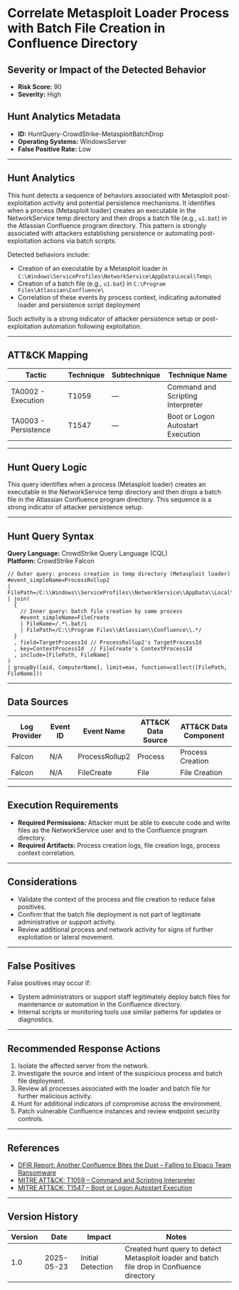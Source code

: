 # Correlate Metasploit Loader Process with Batch File Creation in Confluence Directory

## Severity or Impact of the Detected Behavior
- **Risk Score:** 90
- **Severity:** High

## Hunt Analytics Metadata

- **ID:** HuntQuery-CrowdStrike-MetasploitBatchDrop
- **Operating Systems:** WindowsServer
- **False Positive Rate:** Low

---

## Hunt Analytics

This hunt detects a sequence of behaviors associated with Metasploit post-exploitation activity and potential persistence mechanisms. It identifies when a process (Metasploit loader) creates an executable in the NetworkService temp directory and then drops a batch file (e.g., `u1.bat`) in the Atlassian Confluence program directory. This pattern is strongly associated with attackers establishing persistence or automating post-exploitation actions via batch scripts.

Detected behaviors include:

- Creation of an executable by a Metasploit loader in `C:\Windows\ServiceProfiles\NetworkService\AppData\Local\Temp\`
- Creation of a batch file (e.g., `u1.bat`) in `C:\Program Files\Atlassian\Confluence\`
- Correlation of these events by process context, indicating automated loader and persistence script deployment

Such activity is a strong indicator of attacker persistence setup or post-exploitation automation following exploitation.

---

## ATT&CK Mapping

| Tactic                        | Technique   | Subtechnique | Technique Name                                 |
|------------------------------|-------------|--------------|-----------------------------------------------|
| TA0002 - Execution           | T1059       | —            | Command and Scripting Interpreter             |
| TA0003 - Persistence         | T1547       | —            | Boot or Logon Autostart Execution             |

---

## Hunt Query Logic

This query identifies when a process (Metasploit loader) creates an executable in the NetworkService temp directory and then drops a batch file in the Atlassian Confluence program directory. This sequence is a strong indicator of attacker persistence setup.

---

## Hunt Query Syntax

**Query Language:** CrowdStrike Query Language (CQL)  
**Platform:** CrowdStrike Falcon

```fql
// Outer query: process creation in temp directory (Metasploit loader)    
#event_simpleName=ProcessRollup2    
| FilePath=/C:\\Windows\\ServiceProfiles\\NetworkService\\AppData\\Local\\Temp\\.*\.exe/i      
| join(    
  {    
    // Inner query: batch file creation by same process    
    #event_simpleName=FileCreate    
    | FileName=/.*\.bat/i    
    | FilePath=/C:\\Program Files\\Atlassian\\Confluence\\.*/     
  }    
  , field=TargetProcessId // ProcessRollup2's TargetProcessId    
  , key=ContextProcessId  // FileCreate's ContextProcessId    
  , include=[FilePath, FileName]    
)    
| groupBy([aid, ComputerName], limit=max, function=collect([FilePath, FileName])) 
```

---

## Data Sources

| Log Provider | Event ID         | Event Name         | ATT&CK Data Source  | ATT&CK Data Component  |
|--------------|------------------|--------------------|---------------------|------------------------|
| Falcon       | N/A              | ProcessRollup2     | Process             | Process Creation       |
| Falcon       | N/A              | FileCreate         | File                | File Creation          |

---

## Execution Requirements

- **Required Permissions:** Attacker must be able to execute code and write files as the NetworkService user and to the Confluence program directory.
- **Required Artifacts:** Process creation logs, file creation logs, process context correlation.

---

## Considerations

- Validate the context of the process and file creation to reduce false positives.
- Confirm that the batch file deployment is not part of legitimate administrative or support activity.
- Review additional process and network activity for signs of further exploitation or lateral movement.

---

## False Positives

False positives may occur if:

- System administrators or support staff legitimately deploy batch files for maintenance or automation in the Confluence directory.
- Internal scripts or monitoring tools use similar patterns for updates or diagnostics.

---

## Recommended Response Actions

1. Isolate the affected server from the network.
2. Investigate the source and intent of the suspicious process and batch file deployment.
3. Review all processes associated with the loader and batch file for further malicious activity.
4. Hunt for additional indicators of compromise across the environment.
5. Patch vulnerable Confluence instances and review endpoint security controls.

---

## References

- [DFIR Report: Another Confluence Bites the Dust – Falling to Elpaco Team Ransomware](https://thedfirreport.com/2025/05/19/another-confluence-bites-the-dust-falling-to-elpaco-team-ransomware/#case-summary)
- [MITRE ATT&CK: T1059 – Command and Scripting Interpreter](https://attack.mitre.org/techniques/T1059/)
- [MITRE ATT&CK: T1547 – Boot or Logon Autostart Execution](https://attack.mitre.org/techniques/T1547/)

---

## Version History

| Version | Date       | Impact            | Notes                                                                                      |
|---------|------------|-------------------|--------------------------------------------------------------------------------------------|
| 1.0     | 2025-05-23 | Initial Detection | Created hunt query to detect Metasploit loader and batch file drop in Confluence directory |

